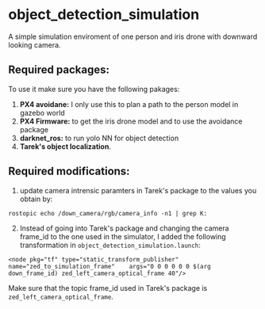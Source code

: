 # object_detection_simulation

A simple simulation enviroment of one person and iris drone with downward looking camera. 

## Required packages:
To use it make sure you have the following pakages:
1) **PX4 avoidane:** I only use this to plan a path to the person model in gazebo world
2) **PX4 Firmware:** to get the iris drone model and to use the avoidance package
3) **darknet_ros:** to run yolo NN for object detection
4) **Tarek's object localization**.

## Required modifications:
1) update camera intrensic paramters in Tarek's package to the values you obtain by: 
```
rostopic echo /down_camera/rgb/camera_info -n1 | grep K:
```

2) Instead of going into Tarek's package and changing the camera frame_id to the one used in the simulator, I added the following transformation in `object_detection_simulation.launch`: 
```
<node pkg="tf" type="static_transform_publisher"    name="zed_to_simulation_frame"    args="0 0 0 0 0 0 $(arg down_frame_id) zed_left_camera_optical_frame 40"/>
```
Make sure that the topic frame_id used in Tarek's package is `zed_left_camera_optical_frame`.
